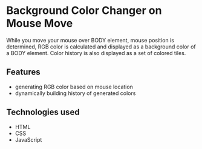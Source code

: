 # Background Color Changer on Mouse Move

While you move your mouse over BODY element, mouse position is determined, RGB color is calculated and displayed as a background color of a BODY element. Color history is also displayed as a set of colored tiles.

## Features

- generating RGB color based on mouse location
- dynamically building history of generated colors

## Technologies used

- HTML
- CSS
- JavaScript

